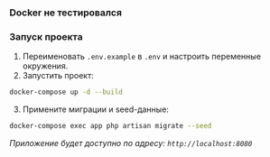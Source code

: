 ### **Docker не тестировался**

### Запуск проекта
1. Переименовать `.env.example` в `.env` и настроить переменные окружения.
2. Запустить проект:
```sh
docker-compose up -d --build
```
3. Примените миграции и seed-данные:
```sh
docker-compose exec app php artisan migrate --seed
```
*Приложение будет доступно по адресу: `http://localhost:8080`*